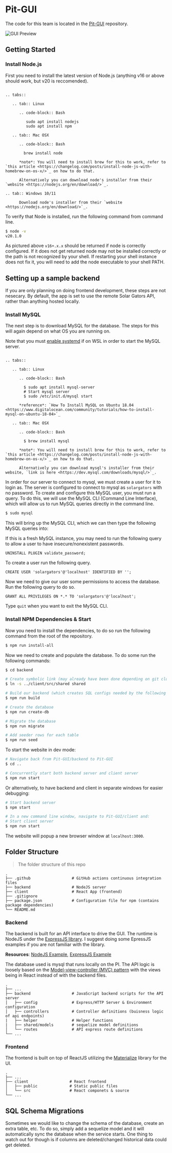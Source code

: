 # Pit-GUI

The code for this team is located in the [Pit-GUI](https://github.com/Solar-Gators/Pit-GUI) repository.

![GUI Preview](/_static/telemetry/live-telemetry.png)

## Getting Started

### Install Node.js

First you need to install the latest version of Node.js (anything v16 or above should work, but v20 is reccomended).

```eval_rst

.. tabs::

   .. tab:: Linux

      .. code-block:: Bash

         sudo apt install nodejs
         sudo apt install npm

   .. tab:: Mac OSX

      .. code-block:: Bash

        brew install node

      *note*: You will need to install brew for this to work, refer to `this article <https://changelog.com/posts/install-node-js-with-homebrew-on-os-x/>`_ on how to do that.

      Alternatively you can download node's installer from their `website <https://nodejs.org/en/download/>`_.

.. tab:: Windows 10/11

      Download node's installer from their `website <https://nodejs.org/en/download/>`_.

```

To verify that Node is installed, run the following command from command line.

```Bash
$ node -v
v20.1.0
```
As pictured above `v16+.x.x` should be returned if node is correctly configured. If it does not get returned node may not be installed correctly or the path is not recognized by your shell. If restarting your shell instance does not fix it, you will need to add the node executable to your shell PATH.

## Setting up a sample backend

If you are only planning on doing frontend development, these steps are not nesecary. By default, the app is set to use the remote Solar Gators API, rather than anything hosted locally.

### Install MySQL

The next step is to download MySQL for the database. The steps for this will again depend on what OS you are running on.

Note that you must [enable systemd](https://stackoverflow.com/a/74843759) if on WSL in order to start the MySQL server.

```eval_rst

.. tabs::

   .. tab:: Linux

      .. code-block:: Bash

        $ sudo apt install mysql-server
        # Start mysql server
        $ sudo /etc/init.d/mysql start

      *reference*: `How To Install MySQL on Ubuntu 18.04 <https://www.digitalocean.com/community/tutorials/how-to-install-mysql-on-ubuntu-18-04>`_

   .. tab:: Mac OSX

      .. code-block:: Bash

        $ brew install mysql

      *note*: You will need to install brew for this to work, refer to `this article <https://changelog.com/posts/install-node-js-with-homebrew-on-os-x/>`_ on how to do that.

      Alternatively you can download mysql's installer from their website, `link is here <https://dev.mysql.com/downloads/mysql/>`_.

```

In order for our server to connect to mysql, we must create a user for it to login as. The server is configured to connect to mysql as `solargators` with no password. To create and configure this MySQL user, you must run a query. To do this, we will use the MySQL CLI (Command Line Interface), which will allow us to run MySQL queries directly in the command line.

```Bash
$ sudo mysql
```

This will bring up the MySQL CLI, which we can then type the following MySQL queries into:

If this is a fresh MySQL instance, you may need to run the following query to allow a user to have insecure/nonexistent passwords.
```MySQL
UNINSTALL PLUGIN validate_password;
```

To create a user run the following query.

```MySQL
CREATE USER 'solargators'@'localhost' IDENTIFIED BY '';
```

Now we need to give our user some permissions to access the database. Run the following query to do so.

```MySQL
GRANT ALL PRIVILEGES ON *.* TO 'solargators'@'localhost';
```

Type `quit` when you want to exit the MySQL CLI.

### Install NPM Dependencies & Start

Now you need to install the dependencies, to do so run the following command from the root of the repository.

```Bash
$ npm run install-all
```

Now we need to create and populate the database. To do some run the following commands:

```Bash
$ cd backend

# Create symbolic link (may already have been done depending on git clone method)
$ ln -s ../client/src/shared shared

# Build our backend (which creates SQL configs needed by the following commands)
$ npm run build

# Create the database
$ npm run create-db

# Migrate the database
$ npm run migrate

# Add seeder rows for each table
$ npm run seed
```

To start the website in dev mode:

```Bash
# Navigate back from Pit-GUI/backend to Pit-GUI
$ cd ..

# Concurrently start both backend server and client server
$ npm run start
```

Or alternatively, to have backend and client in separate windows for easier debugging:
```Bash
# Start backend server
$ npm start

# In a new command line window, navigate to Pit-GUI/client and:
# Start client server
$ npm run start
```

The website will popup a new browser window at `localhost:3000`.

## Folder Structure

> The folder structure of this repo

    .
    ├── .github                  # GitHub actions continuous integration files
    ├── backend                  # NodeJS server
    ├── client                   # React App (frontend)
    ├── .gitignore
    ├── package.json             # Configuration file for npm (contains package dependencies)
    └── README.md

### Backend
The backend is built for an API interface to drive the GUI. The runtime is NodeJS under the [ExpressJS library](https://expressjs.com/). I suggest doing some EpressJS examples if you are not familiar with the library.

**Resources**: [NodeJS Example](https://medium.com/@adnanrahic/hello-world-app-with-node-js-and-express-c1eb7cfa8a30), [ExpressJS Example](https://medium.com/@onejohi/building-a-simple-rest-api-with-nodejs-and-express-da6273ed7ca9)

The database used is mysql that runs locally on the PI. The API logic is loosely based on the [Model-view-controller (MVC) pattern](https://en.wikipedia.org/wiki/Model%E2%80%93view%E2%80%93controller) with the views being in React instead of with the backend files.

    .
    ├── ...
    ├── backend                  # JavaScript backend scripts for the API server
    │   ├── config               # Express/HTTP Server & Environment configuration
    │   ├── controllers          # Controller definitions (buisness logic of api endpoints)
    |   ├── helper               # Helper functions
    |   ├── shared/models        # sequelize model definitions
    │   └── routes               # API express route definitions
    └── ...

### Frontend
The frontend is built on top of ReactJS utilizing the [Materialize](https://materializecss.com/) library for the UI.

    .
    ├── ...
    ├── client                  # React frontend
    │   ├── public              # Static public files
    │   └── src                 # React componets & source
    └── ...


## SQL Schema Migrations

Sometimes we would like to change the schema of the database, create an extra table, etc. To do so, simply add a sequelize model and it will automatically sync the database when the service starts. One thing to watch out for though is if columns are deleted/changed historical data could get deleted.
